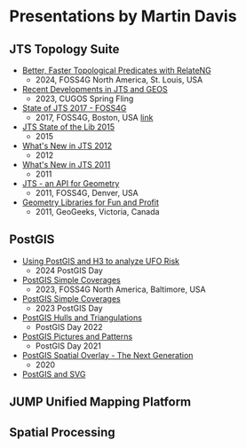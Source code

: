 # Presentations by Martin Davis

## JTS Topology Suite

* [Better, Faster Topological Predicates with RelateNG](jts/Better_Faster_Topo_Predicates_with_RelateNG.pdf)
  * 2024, FOSS4G North America, St. Louis, USA
* [Recent Developments in JTS and GEOS](jts/Recent_Development_in_JTS_and_GEOS.pdf)
  * 2023, CUGOS Spring Fling
* [State of JTS 2017 - FOSS4G](jts/State_of_JTS_2017_FOSS4G.pdf)
  * 2017, FOSS4G, Boston, USA [link](https://2017.foss4g.org/post_conference/State-of-JTS.pdf)
* [JTS State of the Lib 2015](jts/JTS_State_of_the_Lib_2015.pdf)
  * 2015
* [What's New in JTS 2012](jts/Whats_New_in_JTS_2012.pdf)
  * 2012 
* [What's New in JTS 2011](jts/Whats_New_in_JTS_2011.pdf)
  * 2011
* [JTS - an API for Geometry](jts/JTS_API_for_Geometry.pdf)
  * 2011, FOSS4G, Denver, USA
* [Geometry Libraries for Fun and Profit](Geometry_Libraries_for_Fun_and_Profit.pdf)
  * 2011, GeoGeeks, Victoria, Canada

## PostGIS

* [Using PostGIS and H3 to analyze UFO Risk](PostGIS_H3_UFO_Risk.pdf)
  * 2024 PostGIS Day 
* [PostGIS Simple Coverages](PostGIS_Simple_Coverages_FOSS4GNA2023.pdf)
  * 2023, FOSS4G North America, Baltimore, USA
* [PostGIS Simple Coverages](PostGIS_Simple_Coverages_PGDay2023.pdf)
  * 2023 PostGIS Day
* [PostGIS Hulls and Triangulations](PostGIS_Hulls_and_Triangulations.pdf)
  * PostGIS Day 2022 
* [PostGIS Pictures and Patterns](PostGIS_Pictures_and_Patterns.pdf)
  * PostGIS Day 2021 
* [PostGIS Spatial Overlay - The Next Generation](PostGIS_Spatial_Overlay_Next_Generation.pdf)
  * 2020 
* [PostGIS and SVG](PostGIS_and_SVG.pdf)

## JUMP Unified Mapping Platform

## Spatial Processing



